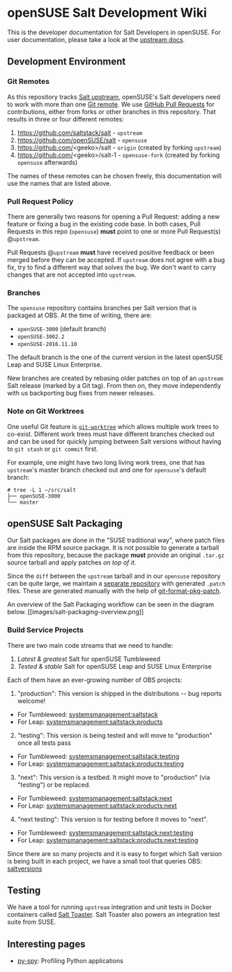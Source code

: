 # openSUSE Salt Development Wiki

This is the developer documentation for Salt Developers in openSUSE. For user documentation, please take a look at the [upstream docs](https://docs.saltproject.io/en/latest/).

## Development Environment

### Git Remotes
As this repository tracks [Salt upstream](https://github.com/saltstack/salt), openSUSE's Salt developers need to work with more than one [Git remote](https://git-scm.com/docs/git-remote). We use [GitHub Pull Requests](https://docs.github.com/en/free-pro-team@latest/github/collaborating-with-issues-and-pull-requests/about-pull-requests) for contributions, either from forks or other branches in this repository. That results in three or four different remotes:

1. https://github.com/saltstack/salt - `upstream`
2. https://github.com/openSUSE/salt - `opensuse`
3. https://github.com/<geeko\>/salt - `origin` (created by forking `upstream`)
4. https://github.com/<geeko\>/salt-1 - `opensuse-fork` (created by forking `opensuse` afterwards)

The names of these remotes can be chosen freely, this documentation will use the names that are listed above.

### Pull Request Policy

There are generally two reasons for opening a Pull Request: adding a new feature or fixing a bug in the existing code base. In both cases, Pull Requests in this repo (`opensuse`) **must** point to one or more Pull Request(s) @`upstream`.

Pull Requests @`upstream` **must** have received positive feedback or been merged before they can be accepted. If `upstream` does not agree with a bug fix, try to find a different way that solves the bug. We don't want to carry changes that are not accepted into `upstream`.

### Branches

The `opensuse` repository contains branches per Salt version that is packaged at OBS. At the time of writing, there are:

- `openSUSE-3000` (default branch)
- `openSUSE-3002.2`
- `openSUSE-2016.11.10`

The default branch is the one of the current version in the latest openSUSE Leap and SUSE Linux Enterprise.

New branches are created by rebasing older patches on top of an `upstream` Salt release (marked by a Git tag). From then on, they move independently with us backporting bug fixes from newer releases. 


### Note on Git Worktrees

One useful Git feature is [`git-worktree`](https://git-scm.com/docs/git-worktree) which allows multiple work trees to co-exist. Different work trees must have different branches checked out and can be used for quickly jumping between Salt versions without having to `git stash` or `git commit` first.

For example, one might have two long living work trees, one that has `upstream`'s master branch checked out and one for `opensuse`'s default branch:
```text
# tree -L 1 ~/src/salt
├── openSUSE-3000
└── master
```

## openSUSE Salt Packaging

Our Salt packages are done in the "SUSE traditional way", where patch files are inside the RPM source package. It is not possible to generate a tarball from this repository, because the package **must** provide an original `.tar.gz` source tarball and apply patches *on top of it*.

Since the `diff` between the `upstream` tarball and in our `opensuse` repository can be quite large, we maintain a [separate repository](https://github.com/openSUSE/salt-packaging) with generated `.patch` files. These are generated manually with the help of [git-format-pkg-patch](Using-git-format-pkg-patch). 

An overview of the Salt Packaging workflow can be seen in the diagram below.
[[images/salt-packaging-overview.png]]


### Build Service Projects

There are two main code streams that we need to handle:
1. *Latest & greatest* Salt for openSUSE Tumbleweed
2. *Tested & stable* Salt for openSUSE Leap and SUSE Linux Enterprise

Each of them have an ever-growing number of OBS projects:

1. "production": This version is shipped in the distributions -- bug reports welcome!
  - For Tumbleweed: [systemsmanagement:saltstack](https://build.opensuse.org/package/show/systemsmanagement:saltstack/salt)
  - For Leap: [systemsmanagement:saltstack:products](https://build.opensuse.org/package/show/systemsmanagement:saltstack:products/salt)
2. "testing": This version is being tested and will move to "production" once all tests pass
  - For Tumbleweed: [systemsmanagement:saltstack:testing](https://build.opensuse.org/package/show/systemsmanagement:saltstack:testing/salt)
  - For Leap: [systemsmanagement:saltstack:products:testing](https://build.opensuse.org/package/show/systemsmanagement:saltstack:products:testing/salt)
3. "next": This version is a testbed. It might move to "production" (via "testing") or be replaced.
  - For Tumbleweed: [systemsmanagement:saltstack:next](https://build.opensuse.org/package/show/systemsmanagement:saltstack:next/salt)
  - For Leap: [systemsmanagement:saltstack:products:next](https://build.opensuse.org/package/show/systemsmanagement:saltstack:products:next/salt)
4. "next testing": This version is for testing before it moves to "next".
  - For Tumbleweed: [systemsmanagement:saltstack:next:testing](https://build.opensuse.org/package/show/systemsmanagement:saltstack:next:testing/salt)
  - For Leap: [systemsmanagement:saltstack:products:next:testing](https://build.opensuse.org/package/show/systemsmanagement:saltstack:products:next:testing/salt)

Since there are so many projects and it is easy to forget which Salt version is being built in each project, we have a small tool that queries OBS: [saltversions](https://github.com/brejoc/saltversions)

## Testing

We have a tool for running `upstream` integration and unit tests in Docker containers called [Salt Toaster](https://opensuse.github.io/salt-toaster/). Salt Toaster also powers an integration test suite from SUSE.

## Interesting pages

- [py-spy](py-spy): Profiling Python applications

